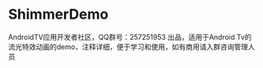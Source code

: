 # ShimmerDemo
AndroidTV应用开发者社区，QQ群号：257251953 出品，适用于Android Tv的流光特效动画的demo，注释详细，便于学习和使用，如有商用请入群咨询管理人员
